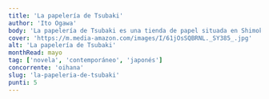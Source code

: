 ```yaml
---
title: 'La papelería de Tsubaki'
author: 'Ito Ogawa'
body: 'La papelería de Tsubaki es una tienda de papel situada en Shimokitazawa, un barrio de Tokio. '
cover: 'https://m.media-amazon.com/images/I/61jOsSQBRNL._SY385_.jpg'
alt: 'La papelería de Tsubaki'
monthRead: mayo
tag: ['novela', 'contemporáneo', 'japonés']
concorrente: 'oihana'
slug: 'la-papeleria-de-tsubaki'
punti: 5
---
```

